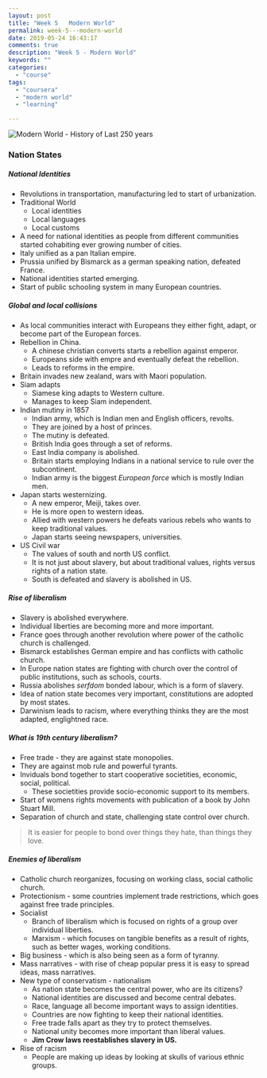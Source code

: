 ```yaml
---
layout: post
title: "Week 5   Modern World"
permalink: week-5---modern-world
date: 2019-05-24 16:43:17
comments: true
description: "Week 5 - Modern World"
keywords: ""
categories:
  - "course"
tags:
  - "coursera"
  - "modern world"
  - "learning"

---
```


![Modern World - History of Last 250 years](/images/modern-world.png)

### <span>Nation States</span>

##### National Identities
* Revolutions in transportation, manufacturing led to start of urbanization.
* Traditional World
  * Local identities
  * Local languages
  * Local customs
* A need for national identities as people from different communities started cohabiting ever growing number of cities.
* Italy unified as a pan Italian empire.
* Prussia unified by Bismarck as a german speaking nation, defeated France.
* National identities started emerging.
* Start of public schooling system in many European countries.

##### Global and local collisions
* As local communities interact with Europeans they either fight, adapt, or become part of the European forces.
* Rebellion in China.
  * A chinese christian converts starts a rebellion against emperor.
  * Europeans side with empre and eventually defeat the rebellion.
  * Leads to reforms in the empire.
* Britain invades new zealand, wars with Maori population.
* Siam adapts
  * Siamese king adapts to Western culture.
  * Manages to keep Siam independent.
* Indian mutiny in 1857
  * Indian army, which is Indian men and English officers, revolts.
  * They are joined by a host of princes.
  * The mutiny is defeated.
  * British India goes through a set of reforms.
  * East India company is abolished.
  * Britain starts employing Indians in a national service to rule over the subcontinent.
  * Indian army is the biggest _European force_ which is mostly Indian men.
* Japan starts westernizing.
  * A new emperor, Meiji, takes over.
  * He is more open to western ideas.
  * Allied with western powers he defeats various rebels who wants to keep traditional values.
  * Japan starts seeing newspapers, universities.
* US Civil war
  * The values of south and north US conflict.
  * It is not just about slavery, but about traditional values, rights versus rights of a nation state.
  * South is defeated and slavery is abolished in US.

##### Rise of liberalism
* Slavery is abolished everywhere.
* Individual liberties are becoming more and more important.
* France goes through another revolution where power of the catholic church is challenged.
* Bismarck establishes German empire and has conflicts with catholic church.
* In Europe nation states are fighting with church over the control of public institutions, such as schools, courts.
* Russia abolishes _serfdom_ bonded labour, which is a form of slavery.
* Idea of nation state becomes very important, constitutions are adopted by most states.
* Darwinism leads to racism, where everything thinks they are the most adapted, englightned race.

##### What is 19th century liberalism?
* Free trade - they are against state monopolies.
* They are against mob rule and powerful tyrants.
* Inviduals bond together to start cooperative societities, economic, social, political.
  * These societities provide socio-economic support to its members.
* Start of womens rights movements with publication of a book by John Stuart Mill.
* Separation of church and state, challenging state control over church.

> It is easier for people to bond over things they hate, than things they love.

##### Enemies of liberalism
* Catholic church reorganizes, focusing on working class, social catholic church.
* Protectionism - some countries implement trade restrictions, which goes against free trade principles.
* Socialist
  * Branch of liberalism which is focused on rights of a group over individual liberties.
  * Marxism - which focuses on tangible benefits as a result of rights, such as better wages, working conditions.
* Big business - which is also being seen as a form of tyranny.
* Mass narratives - with rise of cheap popular press it is easy to spread ideas, mass narratives.
* New type of conservatism - nationalism
  * As nation state becomes the central power, who are its citizens?
  * National identities are discussed and become central debates.
  * Race, language all become important ways to assign identities.
  * Countries are now fighting to keep their national identities.
  * Free trade falls apart as they try to protect themselves.
  * National unity becomes more important than liberal values.
  * __Jim Crow laws reestablishes slavery in US.__
* Rise of racism
  * People are making up ideas by looking at skulls of various ethnic groups.

